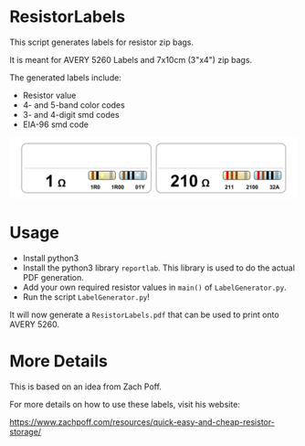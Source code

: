 # ResistorLabels
This script generates labels for resistor zip bags.

It is meant for AVERY 5260 Labels and 7x10cm (3"x4") zip bags.

The generated labels include:
  * Resistor value
  * 4- and 5-band color codes
  * 3- and 4-digit smd codes
  * EIA-96 smd code
  
<img src="Example.svg">

# Usage
* Install python3
* Install the python3 library `reportlab`. This library is used to do the actual PDF generation.
* Add your own required resistor values in `main()` of `LabelGenerator.py`.
* Run the script `LabelGenerator.py`!

It will now generate a `ResistorLabels.pdf` that can be used to print onto AVERY 5260.

# More Details

This is based on an idea from Zach Poff.

For more details on how to use these labels, visit his website:

https://www.zachpoff.com/resources/quick-easy-and-cheap-resistor-storage/
